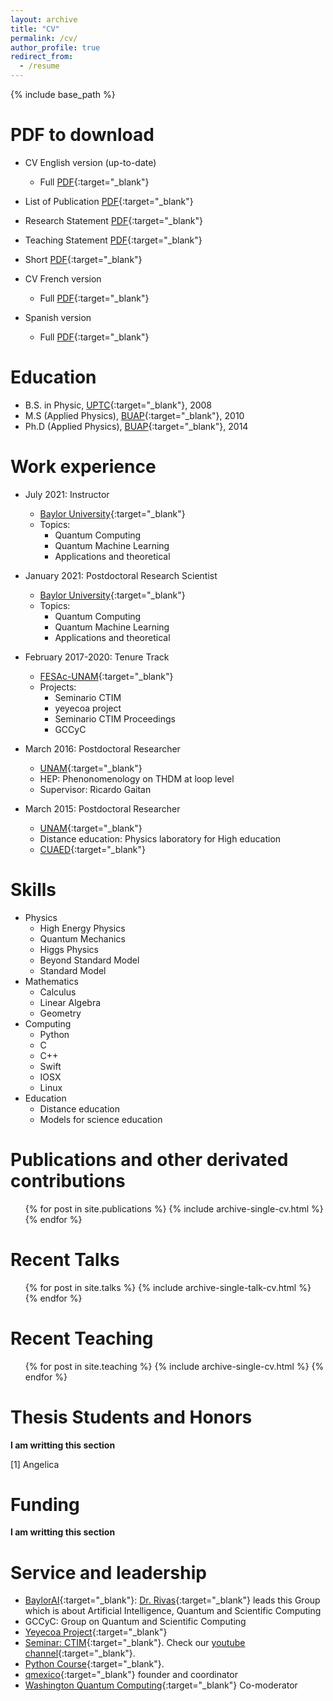 ```yaml
---
layout: archive
title: "CV"
permalink: /cv/
author_profile: true
redirect_from:
  - /resume
---
```


{% include base_path %}

PDF to download
======
* CV English version (up-to-date)
  - Full [PDF](https://www.dropbox.com/s/67gfnrz8e91syyk/JO_CV_En-vOL.pdf?dl=0){:target="_blank"} 
* List of Publication [PDF](https://www.dropbox.com/s/71d0964uzmpnvte/JO_LoP_En-vAl.pdf?dl=0){:target="_blank"} 
* Research Statement [PDF](https://www.dropbox.com/s/rbejg8cse7njgt6/Eng-Rsrch_Sttmnt-JAOD.pdf?dl=0){:target="_blank"}
* Teaching Statement [PDF](https://www.dropbox.com/s/j75d3umi7la36b2/EngTSttmntJAOD.pdf?dl=0){:target="_blank"} 


* Short [PDF](https://www.dropbox.com/s/2hkwzghtxd4npxb/CVShortJO.pdf?dl=0){:target="_blank"} 

* CV French version
  - Full [PDF](https://www.dropbox.com/s/x8dnkj7qpwilsgp/JO_CV_Fr-vOL.pdf?dl=0){:target="_blank"} 
* Spanish version
  - Full [PDF](https://www.dropbox.com/s/mym14vrdgnl825b/JO_CV_Sp-vOL.pdf?dl=0){:target="_blank"} 


<!-- Calendly link widget begin 

Calendly link widget end -->








Education
======
* B.S. in Physic, [UPTC](http://www.uptc.edu.co/){:target="_blank"}, 2008
* M.S (Applied Physics), [BUAP](https://www.fcfm.buap.mx/){:target="_blank"}, 2010
* Ph.D (Applied Physics), [BUAP](https://www.fcfm.buap.mx/){:target="_blank"}, 2014

Work experience
======

* July 2021: Instructor
  * [Baylor University](https://www.baylor.edu/){:target="_blank"}
  * Topics: 
    - Quantum Computing
    - Quantum Machine Learning
    - Applications and theoretical


* January 2021: Postdoctoral Research Scientist
  * [Baylor University](https://www.baylor.edu/){:target="_blank"}
  * Topics: 
    - Quantum Computing
    - Quantum Machine Learning
    - Applications and theoretical

* February 2017-2020: Tenure Track
  * [FESAc-UNAM](https://www.acatlan.unam.mx/){:target="_blank"}
  * Projects: 
    - Seminario CTIM
    - yeyecoa project
    - Seminario CTIM Proceedings
    - GCCyC


* March 2016: Postdoctoral Researcher
  * [UNAM](https://www.cuautitlan.unam.mx/#gsc.tab=0){:target="_blank"}
  * HEP: Phenonomenology on THDM at loop level
  * Supervisor: Ricardo Gaitan

* March 2015: Postdoctoral Researcher
  * [UNAM](https://www.unam.mx/){:target="_blank"}
  * Distance education: Physics laboratory for High education
  * [CUAED](https://distancia.cuaed.unam.mx/){:target="_blank"}
  
Skills
======
* Physics
  * High Energy Physics
  * Quantum Mechanics
  * Higgs Physics
  * Beyond Standard Model
  * Standard Model
* Mathematics
  * Calculus
  * Linear Algebra
  * Geometry
* Computing
  * Python
  * C
  * C++
  * Swift
  * IOSX
  * Linux
* Education
  * Distance education
  * Models for science education
  
 
Publications and other derivated contributions
======
  <ul>
  	{% for post in site.publications %}
    	{% include archive-single-cv.html %}
  	{% endfor %}
  </ul>
  
Recent Talks
======
  <ul>	
  	{% for post in site.talks %}
    	{% include archive-single-talk-cv.html %}
  	{% endfor %}
  </ul>
  
Recent Teaching
======
  <ul>
	{% for post in site.teaching %}
    	{% include archive-single-cv.html %}
  	{% endfor %}
  </ul>
  

Thesis Students and Honors
======  

**I am writting this section**

[1] Angelica 

  
Funding
======

**I am writting this section** 
  
Service and leadership
======
* [BaylorAI](https://baylor.ai/){:target="_blank"}: [Dr. Rivas](https://rivas.ai/){:target="_blank"} leads this Group which is about Artificial Intelligence, Quantum and Scientific Computing
* GCCyC: Group on Quantum and Scientific Computing
* [Yeyecoa Project](http://www.yeyecoa.acatlan.unam.mx/){:target="_blank"}
* [Seminar: CTIM](https://sites.google.com/view/ctimfesac){:target="_blank"}. Check our [youtube channel](https://www.youtube.com/channel/UC0xcSLbzXcggYuz182gABaA){:target="_blank"}.
* [Python Course](https://sites.google.com/view/cursosyeyecoa/p%C3%A1gina-principal){:target="_blank"}.
* [qmexico](http://qmexico.org/){:target="_blank"} founder and coordinator
* [Washington Quantum Computing](https://www.meetup.com/Washington-Quantum-Computing-Meetup){:target="_blank"} Co-moderator 
